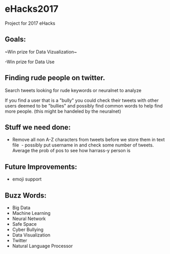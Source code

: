 # eHacks2017
Project for 2017 eHacks

## Goals:

~Win prize for Data Vizualization~

-Win prize for Data Use

## Finding rude people on twitter. 

Search tweets looking for rude keywords or neuralnet to analyze 

If you find a user that is a "bully" you could check their tweets with other users deemed to be "bullies" and possibly find common words to help find more people. (this might be handeled by the neuralnet)


## Stuff we need done:
 - Remove all non A-Z characters from tweets before we store them in text file
 - possibly put username in and check some number of tweets. Average the prob of pos to see how harrass-y person is
 
 
 
## Future Improvements: 
 - emoji support
 
 
## Buzz Words: 
 - Big Data
 - Machine Learning
 - Neural Network
 - Safe Space
 - Cyber Bullying
 - Data Visualization
 - Twitter
 - Natural Language Processor
